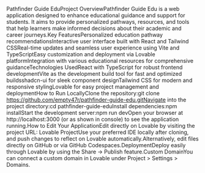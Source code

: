 Pathfinder Guide EduProject OverviewPathfinder Guide Edu is a web application designed to enhance educational guidance and support for students. It aims to provide personalized pathways, resources, and tools that help learners make informed decisions about their academic and career journeys.Key FeaturesPersonalized education pathway recommendationsInteractive user interface built with React and Tailwind CSSReal-time updates and seamless user experience using Vite and TypeScriptEasy customization and deployment via Lovable platformIntegration with various educational resources for comprehensive guidanceTechnologies UsedReact with TypeScript for robust frontend developmentVite as the development build tool for fast and optimized buildsshadcn-ui for sleek component designTailwind CSS for modern and responsive stylingLovable for easy project management and deploymentHow to Run LocallyClone the repository:git clone https://github.com/empty47r/pathfinder-guide-edu.gitNavigate into the project directory:cd pathfinder-guide-eduInstall dependencies:npm installStart the development server:npm run devOpen your browser at http://localhost:3000 (or as shown in console) to see the application running.How to Edit Your ApplicationEdit directly on Lovable by visiting the project URL: Lovable ProjectUse your preferred IDE locally after cloning, and push changes to reflect on Lovable automatically.Alternatively, edit files directly on GitHub or via GitHub Codespaces.DeploymentDeploy easily through Lovable by using the Share -> Publish feature.Custom DomainYou can connect a custom domain in Lovable under Project > Settings > Domains.